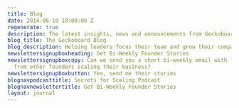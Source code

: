 ```yaml
---
title: Blog
date: 2014-06-10 10:00:00 Z
regenerate: true
description: The latest insights, news and announcements from Geckoboard HQ.
blog_title: The Geckoboard Blog
blog_description: Helping leaders focus their team and grow their company.
newslettersignupboxheading: Get Bi-Weekly Founder Stories
newslettersignupboxcopy: Can we send you a short bi-weekly email with lessons learned
  from other founders scaling their business?
newslettersignupboxbutton: Yes, send me their stories
blognavpodcasttitle: Secrets for Scaling Podcast
blognavnewslettertitle: Get Bi-Weekly Founder Stories
layout: journal
---
```


